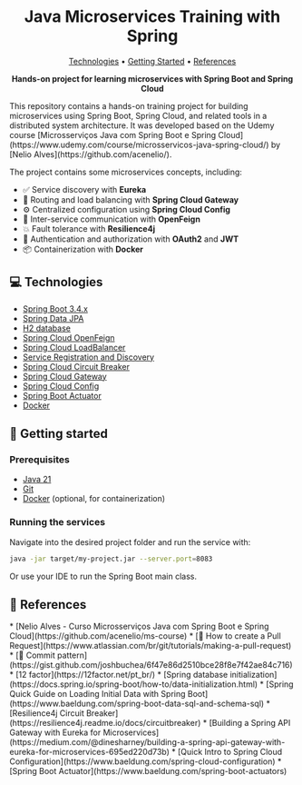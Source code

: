<h1 align="center" style="font-weight: bold;">Java Microservices Training with Spring</h1>

<p align="center">
 <a href="#tech">Technologies</a> • 
 <a href="#started">Getting Started</a> •   
 <a href="#references">References</a>
</p>

<p align="center">
    <b>Hands-on project for learning microservices with Spring Boot and Spring Cloud</b>    
</p>
This repository contains a hands-on training project for building microservices using Spring Boot, Spring Cloud, and related tools in a distributed system architecture.
It was developed based on the Udemy course [Microsserviços Java com Spring Boot e Spring Cloud](https://www.udemy.com/course/microsservicos-java-spring-cloud/) by [Nelio Alves](https://github.com/acenelio/).

The project contains some microservices concepts, including:
- ✅ Service discovery with **Eureka**
- 🔁 Routing and load balancing with **Spring Cloud Gateway**
- ⚙️ Centralized configuration using **Spring Cloud Config**
- 🔗 Inter-service communication with **OpenFeign**
- 💥 Fault tolerance with **Resilience4j**
- 🔐 Authentication and authorization with **OAuth2** and **JWT**
- 📦 Containerization with **Docker**

<h2 id="technologies">💻 Technologies</h2>

- [Spring Boot 3.4.x](https://docs.spring.io/spring-boot/)
- [Spring Data JPA](https://spring.io/projects/spring-data-jpa)
- [H2 database](https://www.h2database.com/html/main.html)
- [Spring Cloud OpenFeign](https://spring.io/projects/spring-cloud-openfeign#overview)
- [Spring Cloud LoadBalancer](https://docs.spring.io/spring-cloud-commons/reference/spring-cloud-commons/common-abstractions.html)
- [Service Registration and Discovery](https://spring.io/guides/gs/service-registration-and-discovery)
- [Spring Cloud Circuit Breaker](https://spring.io/projects/spring-cloud-circuitbreaker)
- [Spring Cloud Gateway](https://spring.io/projects/spring-cloud-gateway)
- [Spring Cloud Config](https://docs.spring.io/spring-cloud-config/docs/current/reference/html/)
- [Spring Boot Actuator](https://docs.spring.io/spring-boot/docs/2.5.6/reference/html/actuator.html)
- [Docker](https://www.docker.com/)

<h2 id="started">🚀 Getting started</h2>


<h3>Prerequisites</h3>

- [Java 21](https://www.azul.com/downloads/?package=jdk#zulu)
- [Git](https://git-scm.com/downloads)
- [Docker](https://www.docker.com/) (optional, for containerization)

<h3>Running the services</h3>

Navigate into the desired project folder and run the service with:

```bash
java -jar target/my-project.jar --server.port=8083
```
Or use your IDE to run the Spring Boot main class.

<h2 id="references">📖 References</h2>
* [Nelio Alves - Curso Microsserviços Java com Spring Boot e Spring Cloud](https://github.com/acenelio/ms-course)
* [📝 How to create a Pull Request](https://www.atlassian.com/br/git/tutorials/making-a-pull-request)
* [💾 Commit pattern](https://gist.github.com/joshbuchea/6f47e86d2510bce28f8e7f42ae84c716)
* [12 factor](https://12factor.net/pt_br/)
* [Spring database initialization](https://docs.spring.io/spring-boot/how-to/data-initialization.html)
* [Spring Quick Guide on Loading Initial Data with Spring Boot](https://www.baeldung.com/spring-boot-data-sql-and-schema-sql) 
* [Resilience4j Circuit Breaker](https://resilience4j.readme.io/docs/circuitbreaker)
* [Building a Spring API Gateway with Eureka for Microservices](https://medium.com/@dinesharney/building-a-spring-api-gateway-with-eureka-for-microservices-695ed220d73b) 
* [Quick Intro to Spring Cloud Configuration](https://www.baeldung.com/spring-cloud-configuration)
* [Spring Boot Actuator](https://www.baeldung.com/spring-boot-actuators)